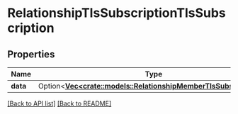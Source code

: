 # RelationshipTlsSubscriptionTlsSubscription

## Properties

Name | Type | Description | Notes
------------ | ------------- | ------------- | -------------
**data** | Option<[**Vec&lt;crate::models::RelationshipMemberTlsSubscription&gt;**](RelationshipMemberTlsSubscription.md)> |  | 

[[Back to API list]](../README.md#documentation-for-api-endpoints) [[Back to README]](../README.md)


